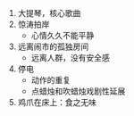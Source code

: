 1. 大提琴，核心歌曲
2. 惊涛拍岸
	- 心情久久不能平静
3. 远离闹市的孤独房间
	- 远离人群，没有安全感
4. 停电
	- 动作的重复
	- 点蜡烛和吹蜡烛戏剧性延展
5. 鸡爪在床上：食之无味
